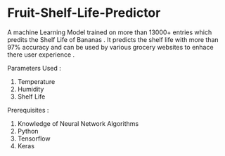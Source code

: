 # Fruit-Shelf-Life-Predictor
A machine Learning Model trained on more than 13000+ entries which predits the Shelf Life of Bananas .
It predicts the shelf life with more than 97% accuracy and can be used by various grocery websites to enhace there user experience .

Parameters Used :
1) Temperature
2) Humidity
3) Shelf Life

Prerequisites :
1) Knowledge of Neural Network Algorithms
2) Python
3) Tensorflow
4) Keras
